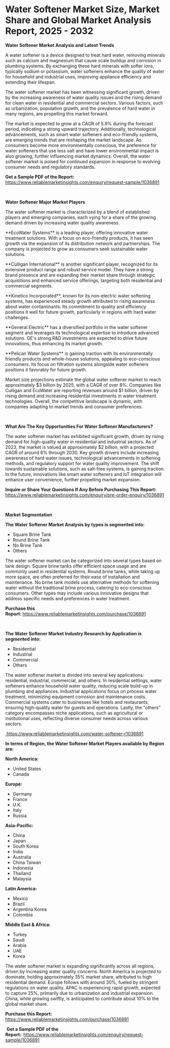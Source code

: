 <p><h1>Water Softener Market Size, Market Share and Global Market Analysis Report, 2025 - 2032</h1></p><p><strong>Water Softener Market Analysis and Latest Trends</strong></p>
<p><p>A water softener is a device designed to treat hard water, removing minerals such as calcium and magnesium that cause scale buildup and corrosion in plumbing systems. By exchanging these hard minerals with softer ions, typically sodium or potassium, water softeners enhance the quality of water for household and industrial uses, improving appliance efficiency and extending their lifespan.</p><p>The water softener market has been witnessing significant growth, driven by the increasing awareness of water quality issues and the rising demand for clean water in residential and commercial sectors. Various factors, such as urbanization, population growth, and the prevalence of hard water in many regions, are propelling this market forward. </p><p>The market is expected to grow at a CAGR of 5.9% during the forecast period, indicating a strong upward trajectory. Additionally, technological advancements, such as smart water softeners and eco-friendly systems, are emerging trends that are reshaping the market landscape. As consumers become more environmentally conscious, the preference for water softeners that use less salt and have lower environmental impact is also growing, further influencing market dynamics. Overall, the water softener market is poised for continued expansion in response to evolving consumer needs and regulatory standards.</p></p>
<p><strong>Get a Sample PDF of the Report:&nbsp;</strong> <a href="https://www.reliablemarketinsights.com/enquiry/request-sample/1036891?utm_campaign=2117&utm_medium=2&utm_source=Github&utm_content=ia&utm_term=17042025&utm_id=water-softener">https://www.reliablemarketinsights.com/enquiry/request-sample/1036891</a></p>
<p>&nbsp;</p>
<p><strong>Water Softener Major Market Players</strong></p>
<p><p>The water softener market is characterized by a blend of established players and emerging companies, each vying for a share of the growing demand driven by increasing water quality awareness.</p><p>**EcoWater Systems** is a leading player, offering innovative water treatment solutions. With a focus on eco-friendly products, it has seen growth via the expansion of its distribution network and partnerships. The company is projected to grow as consumers seek sustainable water solutions.</p><p>**Culligan International** is another significant player, recognized for its extensive product range and robust service model. They have a strong brand presence and are expanding their market share through strategic acquisitions and enhanced service offerings, targeting both residential and commercial segments.</p><p>**Kinetico Incorporated**, known for its non-electric water softening systems, has experienced steady growth attributed to rising awareness about water contaminants. Its commitment to quality and efficiency positions it well for future growth, particularly in regions with hard water challenges.</p><p>**General Electric** has a diversified portfolio in the water softener segment and leverages its technological expertise to introduce advanced solutions. GE's strong R&D investments are expected to drive future innovations, thus enhancing its market growth.</p><p>**Pelican Water Systems** is gaining traction with its environmentally friendly products and whole-house solutions, appealing to eco-conscious consumers. Its focus on filtration systems alongside water softeners positions it favorably for future growth.</p><p>Market size projections estimate the global water softener market to reach approximately $3 billion by 2025, with a CAGR of over 8%. Companies like Culligan and EcoWater are reporting revenues around $1 billion, driven by rising demand and increasing residential investments in water treatment technologies. Overall, the competitive landscape is dynamic, with companies adapting to market trends and consumer preferences.</p></p>
<p>&nbsp;</p>
<p><strong>What Are The Key Opportunities For Water Softener Manufacturers?</strong></p>
<p><p>The water softener market has exhibited significant growth, driven by rising demand for high-quality water in residential and industrial sectors. As of 2023, the market is valued at approximately $2 billion, with a projected CAGR of around 6% through 2030. Key growth drivers include increasing awareness of hard water issues, technological advancements in softening methods, and regulatory support for water quality improvement. The shift towards sustainable solutions, such as salt-free systems, is gaining traction. In the future, innovations like smart water softeners and IoT integration will enhance user convenience, further propelling market expansion.</p></p>
<p><strong>Inquire or Share Your Questions If Any Before Purchasing This Report:</strong> <a href="https://www.reliablemarketinsights.com/enquiry/pre-order-enquiry/1036891?utm_campaign=2117&utm_medium=2&utm_source=Github&utm_content=ia&utm_term=17042025&utm_id=water-softener">https://www.reliablemarketinsights.com/enquiry/pre-order-enquiry/1036891</a></p>
<p>&nbsp;</p>
<p><strong>Market Segmentation</strong></p>
<p><strong>The Water Softener Market Analysis by types is segmented into:</strong></p>
<p><ul><li>Square Brine Tank</li><li>Round Brine Tank</li><li>No Brine Tank</li><li>Others</li></ul></p>
<p><p>The water softener market can be categorized into several types based on tank design. Square brine tanks offer efficient space usage and are commonly used in residential systems. Round brine tanks, while taking up more space, are often preferred for their ease of installation and maintenance. No brine tank models use alternative methods for softening water without the traditional brine process, catering to eco-conscious consumers. Other types may include various innovative designs that address specific needs and preferences in water treatment.</p></p>
<p><strong>Purchase this Report:&nbsp;</strong><a href="https://www.reliablemarketinsights.com/purchase/1036891?utm_campaign=2117&utm_medium=2&utm_source=Github&utm_content=ia&utm_term=17042025&utm_id=water-softener">https://www.reliablemarketinsights.com/purchase/1036891</a></p>
<p>&nbsp;</p>
<p><strong>The Water Softener Market Industry Research by Application is segmented into:</strong></p>
<p><ul><li>Residential</li><li>Industrial</li><li>Commercial</li><li>Others</li></ul></p>
<p><p>The water softener market is divided into several key applications: residential, industrial, commercial, and others. In residential settings, water softeners enhance household water quality, reducing scale build-up in plumbing and appliances. Industrial applications focus on process water treatment, minimizing equipment corrosion and maintenance costs. Commercial systems cater to businesses like hotels and restaurants, ensuring high-quality water for guests and operations. Lastly, the "others" category encompasses niche applications, such as agricultural or institutional uses, reflecting diverse consumer needs across various sectors.</p></p>
<p><a href="https://www.reliablemarketinsights.com/water-softener-r1036891?utm_campaign=2117&utm_medium=2&utm_source=Github&utm_content=ia&utm_term=17042025&utm_id=water-softener">&nbsp;https://www.reliablemarketinsights.com/water-softener-r1036891</a></p>
<p><strong>In terms of Region, the Water Softener Market Players available by Region are:</strong></p>
<p>
    <p> <strong> North America: </strong>
        <ul>
            <li>United States</li>
            <li>Canada</li>
        </ul>
        </p> 
    <p> <strong> Europe: </strong>
        <ul>
            <li>Germany</li>
            <li>France</li>
            <li>U.K.</li>
            <li>Italy</li>
            <li>Russia</li>
        </ul>
        </p> 
    <p> <strong> Asia-Pacific: </strong>
        <ul>
            <li>China</li>
            <li>Japan</li>
            <li>South Korea</li>
            <li>India</li>
            <li>Australia</li>
            <li>China Taiwan</li>
            <li>Indonesia</li>
            <li>Thailand</li>
            <li>Malaysia</li>
        </ul>
        </p> 
    <p> <strong> Latin America: </strong>
        <ul>
            <li>Mexico</li>
            <li>Brazil</li>
            <li>Argentina Korea</li>
            <li>Colombia</li>
        </ul>
        </p> 
    <p> <strong> Middle East & Africa: </strong>
        <ul>
            <li>Turkey</li>
            <li>Saudi</li>
            <li>Arabia</li>
            <li>UAE</li>
            <li>Korea</li>
        </ul>
    </p>
    </p>
<p><p>The water softener market is expanding significantly across all regions, driven by increasing water quality concerns. North America is projected to dominate, holding approximately 35% market share, attributed to high residential demand. Europe follows with around 30%, fueled by stringent regulations on water quality. APAC is experiencing rapid growth, expected to capture 25%, primarily due to urbanization and industrial expansion. China, while growing swiftly, is anticipated to contribute about 10% to the global market share.</p></p>
<p><strong>Purchase this Report: </strong><a href="https://www.reliablemarketinsights.com/purchase/1036891?utm_campaign=2117&utm_medium=2&utm_source=Github&utm_content=ia&utm_term=17042025&utm_id=water-softener">https://www.reliablemarketinsights.com/purchase/1036891</a></p>
<p>&nbsp;<strong>Get a Sample PDF of the Report:&nbsp;&nbsp;</strong><a href="https://www.reliablemarketinsights.com/enquiry/request-sample/1036891?utm_campaign=2117&utm_medium=2&utm_source=Github&utm_content=ia&utm_term=17042025&utm_id=water-softener">https://www.reliablemarketinsights.com/enquiry/request-sample/1036891</a></p>
<p><strong></strong></p>
<p><p></p><p></p><p></p></p>